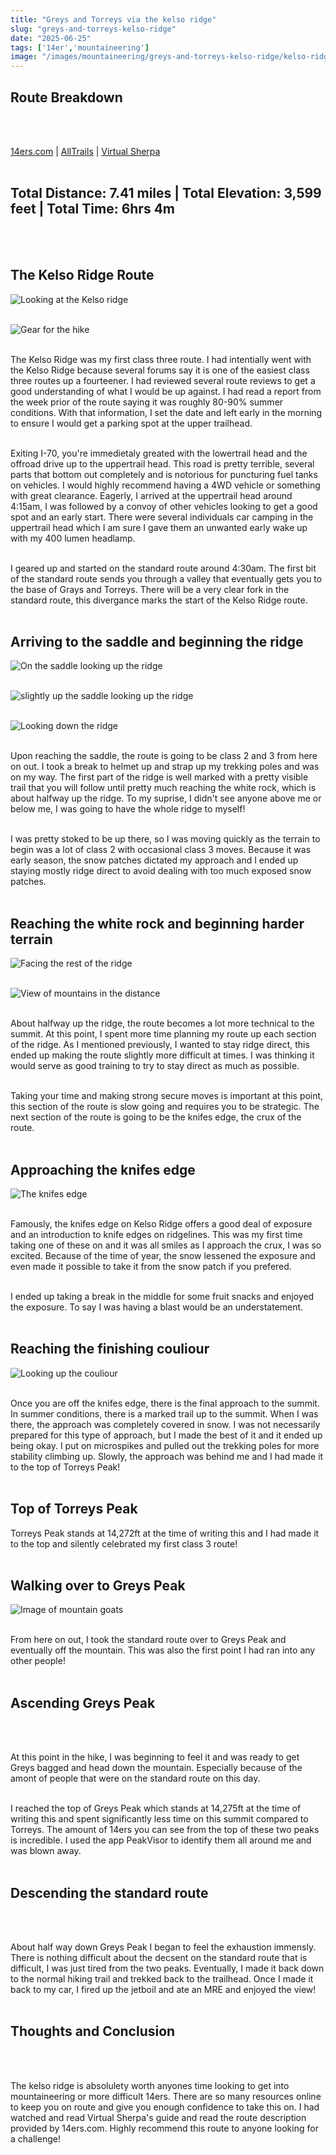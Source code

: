 ```yaml
---
title: "Greys and Torreys via the kelso ridge"
slug: "greys-and-torreys-kelso-ridge"
date: "2025-06-25"
tags: ['14er','mountaineering']
image: "/images/mountaineering/greys-and-torreys-kelso-ridge/kelso-ridge-from-standard-route-going-down-greys.jpg"
---
```

<h2><b>Route Breakdown</b></h2>
<br></br>

[14ers.com](https://www.14ers.com/route.php?route=torr4)  |  [AllTrails](https://www.14ers.com/route.php?route=torr4)  |  [Virtual Sherpa](https://www.14ers.com/route.php?route=torr4)
<br></br>

<h2><b> Total Distance: 7.41 miles  |  Total Elevation: 3,599 feet  |  Total Time: 6hrs 4m  </b></h2>
<br></br>

<h2><b>The Kelso Ridge Route</b></h2>

![Looking at the Kelso ridge]( /images/mountaineering/greys-and-torreys-kelso-ridge/kelso-ridge-from-standard-route-going-down-greys.jpg )
<br></br>

![Gear for the hike]( /images/mountaineering/greys-and-torreys-kelso-ridge/gear.jpeg )
<br></br>

The Kelso Ridge was my first class three route. I had intentially went with the Kelso Ridge because several forums say it is one of the easiest class three routes up a fourteener. I had reviewed several route reviews to get a good understanding of what I would be up against. I had read a report from the week prior of the route saying it was roughly 80-90% summer conditions. With that information, I set the date and left early in the morning to ensure I would get a parking spot at the upper trailhead.
<br></br>

Exiting I-70, you're immedietaly greated with the lowertrail head and the offroad drive up to the uppertrail head. This road is pretty terrible, several parts that bottom out completely and is notorious for puncturing fuel tanks on vehicles. I would highly recommend having a 4WD vehicle or something with great clearance. Eagerly, I arrived at the uppertrail head around 4:15am, I was followed by a convoy of other vehicles looking to get a good spot and an early start. There were several individuals car camping in the uppertrail head which I am sure I gave them an unwanted early wake up with my 400 lumen headlamp.
<br></br>

I geared up and started on the standard route around 4:30am. The first bit of the standard route sends you through a valley that eventually gets you to the base of Grays and Torreys. There will be a very clear fork in the standard route, this divergance marks the start of the Kelso Ridge route. 
<br></br>

<h2><b>Arriving to the saddle and beginning the ridge</b></h2>

![On the saddle looking up the ridge]( /images/mountaineering/greys-and-torreys-kelso-ridge/start-of-ridge.jpeg )
<br></br>

![slightly up the saddle looking up the ridge]( /images/mountaineering/greys-and-torreys-kelso-ridge/looking-up-the-saddle.jpeg )
<br></br>

![Looking down the ridge]( /images/mountaineering/greys-and-torreys-kelso-ridge/looking-down-the-ridge.jpeg )
<br></br>

Upon reaching the saddle, the route is going to be class 2 and 3 from here on out. I took a break to helmet up and strap up my trekking poles and was on my way. The first part of the ridge is well marked with a pretty visible trail that you will follow until pretty much reaching the white rock, which is about halfway up the ridge. To my suprise, I didn't see anyone above me or below me, I was going to have the whole ridge to myself!
<br></br>

I was pretty stoked to be up there, so I was moving quickly as the terrain to begin was a lot of class 2 with occasional class 3 moves. Because it was early season, the snow patches dictated my approach and I ended up staying mostly ridge direct to avoid dealing with too much exposed snow patches.
<br></br>

<h2><b>Reaching the white rock and beginning harder terrain</b></h2>


![Facing the rest of the ridge]( /images/mountaineering/greys-and-torreys-kelso-ridge/harder-terrain-ahead.jpeg )
<br></br>

![View of mountains in the distance]( /images/mountaineering/greys-and-torreys-kelso-ridge/mountains-in-distance.jpeg )
<br></br>

About halfway up the ridge, the route becomes a lot more technical to the summit. At this point, I spent more time planning my route up each section of the ridge. As I mentioned previously, I wanted to stay ridge direct, this ended up making the route slightly more difficult at times. I was thinking it would serve as good training to try to stay direct as much as possible. 
<br></br>

Taking your time and making strong secure moves is important at this point, this section of the route is slow going and requires you to be strategic. The next section of the route is going to be the knifes edge, the crux of the route. 
<br></br>

<h2><b>Approaching the knifes edge</b></h2>

![The knifes edge]( /images/mountaineering/greys-and-torreys-kelso-ridge/arriving-to-the-couloir.jpg )
<br></br>

Famously, the knifes edge on Kelso Ridge offers a good deal of exposure and an introduction to knife edges on ridgelines. This was my first time taking one of these on and it was all smiles as I approach the crux, I was so excited. Because of the time of year, the snow lessened the exposure and even made it possible to take it from the snow patch if you prefered. 
<br></br>

I ended up taking a break in the middle for some fruit snacks and enjoyed the exposure. To say I was having a blast would be an understatement.
<br></br>

<h2><b>Reaching the finishing couliour</b></h2>

![Looking up the couliour]( /images/mountaineering/greys-and-torreys-kelso-ridge/looking-up-the-couloir.jpg )
<br></br>

Once you are off the knifes edge, there is the final approach to the summit. In summer conditions, there is a marked trail up to the summit. When I was there, the approach was completely covered in snow. I was not necessarily prepared for this type of approach, but I made the best of it and it ended up being okay. I put on microspikes and pulled out the trekking poles for more stability climbing up. Slowly, the approach was behind me and I had made it to the top of Torreys Peak!
<br></br>

<h2><b>Top of Torreys Peak</b></h2>

Torreys Peak stands at 14,272ft at the time of writing this and I had made it to the top and silently celebrated my first class 3 route!
<br></br>

<h2><b>Walking over to Greys Peak</b></h2>

![Image of mountain goats]( /images/mountaineering/greys-and-torreys-kelso-ridge/mountain-goat.jpg )
<br></br>

From here on out, I took the standard route over to Greys Peak and eventually off the mountain. This was also the first point I had ran into any other people! 
<br></br>

## **Ascending Greys Peak**
<br></br>

At this point in the hike, I was beginning to feel it and was ready to get Greys bagged and head down the mountain. Especially because of the amont of people that were on the standard route on this day.
<br></br>

I reached the top of Greys Peak which stands at 14,275ft at the time of writing this and spent significantly less time on this summit compared to Torreys. The amount of 14ers you can see from the top of these two peaks is incredible. I used the app PeakVisor to identify them all around me and was blown away. 
<br></br>

## **Descending the standard route**
<br></br>

About half way down Greys Peak I began to feel the exhaustion immensly. There is nothing difficult about the decsent on the standard route that is difficult, I was just tired from the two peaks. Eventually, I made it back down to the normal hiking trail and trekked back to the trailhead. Once I made it back to my car, I fired up the jetboil and ate an MRE and enjoyed the view!
<br></br>

<h2><b>Thoughts and Conclusion</h2></b>
<br></br>

The kelso ridge is absolulety worth anyones time looking to get into mountaineering or more difficult 14ers. There are so many resources online to keep you on route and give you enough confidence to take this on. I had watched and read Virtual Sherpa's guide and read the route description provided by 14ers.com. Highly recommend this route to anyone looking for a challenge!
<br></br>

